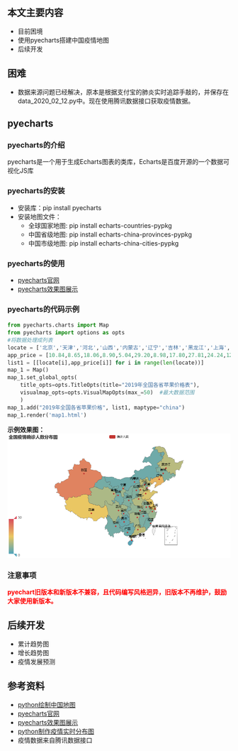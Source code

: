 ## 本文主要内容

- 目前困境
- 使用pyecharts搭建中国疫情地图
- 后续开发

## 困难

- 数据来源问题已经解决，原本是根据支付宝的肺炎实时追踪手敲的，并保存在data_2020_02_12.py中。现在使用腾讯数据接口获取疫情数据。

## pyecharts

### pyecharts的介绍

pyecharts是一个用于生成Echarts图表的类库，Echarts是百度开源的一个数据可视化JS库

### pyecharts的安装

- 安装库：pip install pyecharts
- 安装地图文件：
  - 全球国家地图: pip install echarts-countries-pypkg
  - 中国省级地图: pip install echarts-china-provinces-pypkg
  - 中国市级地图: pip install echarts-china-cities-pypkg

### pyecharts的使用

- [pyecharts官网](http://pyecharts.org/#/)
- [pyecharts效果图展示](http://pyecharts.herokuapp.com/)

### pyecharts的代码示例

``` python
from pyecharts.charts import Map
from pyecharts import options as opts
#将数据处理成列表
locate = ['北京','天津','河北','山西','内蒙古','辽宁','吉林','黑龙江','上海','江苏','浙江','安徽','福建','江西','山东','河南','湖北','湖南','广东','广西','海南','重庆','四川','贵州','云南','陕西','甘肃','青海','宁夏','新疆','西藏']
app_price = [10.84,8.65,18.06,8.90,5.04,29.20,8.98,17.80,27.81,24.24,12.72,11.10,6.30,7.00,22.45,16.92,11.00,14.99,18.85,5.85,1.40,7.32,14.61,4.62,6.05,8.07,6.73,15.54,13.00,39.07,25.61,21.3]
list1 = [[locate[i],app_price[i]] for i in range(len(locate))]
map_1 = Map()
map_1.set_global_opts(
    title_opts=opts.TitleOpts(title="2019年全国各省苹果价格表"),
    visualmap_opts=opts.VisualMapOpts(max_=50)  #最大数据范围
    )
map_1.add("2019年全国各省苹果价格", list1, maptype="china")
map_1.render('map1.html')
```

**示例效果图：**![](./images/示例效果图.png)

### 注意事项

<font color=red>**pyechart旧版本和新版本不兼容，且代码编写风格迥异，旧版本不再维护，鼓励大家使用新版本。**</font>

## 后续开发

- 累计趋势图
- 增长趋势图
- 疫情发展预测

## 参考资料

- [python绘制中国地图](https://zhuanlan.zhihu.com/p/45202403)
- [pyecharts官网](http://pyecharts.org/#/)
- [pyecharts效果图展示](http://pyecharts.herokuapp.com/)
- [python制作疫情实时分布图](https://www.zhihu.com/people/ji-jin-51-37)
- 疫情数据来自腾讯数据接口

